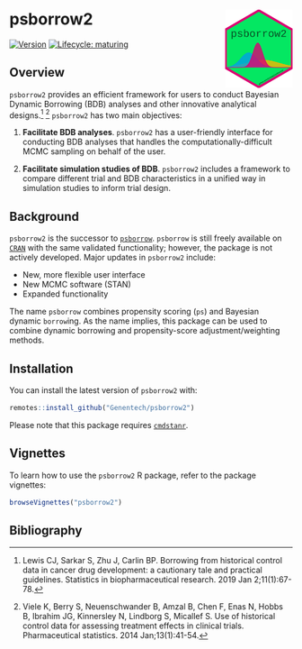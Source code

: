 # psborrow2 <img src="./inst/img/psborrow2_hex.png" align="right" width="120" />

<!-- badges: start -->

[![Version](https://img.shields.io/static/v1.svg?label=github.com/genentech&message=v.0.0.1&color=DC0073)](https://github.com/Genentech/psborrow2)
[![Lifecycle:
maturing](https://img.shields.io/badge/lifecycle-experimental-orange.svg)](https://www.tidyverse.org/lifecycle/#experimental)

<!-- badges: end -->

## Overview

`psborrow2` provides an efficient framework for users to
conduct Bayesian Dynamic Borrowing (BDB) analyses and other
innovative analytical designs.[^1] [^2]
`psborrow2` has two main objectives:

1. **Facilitate BDB analyses**. `psborrow2` has a user-friendly interface for
   conducting BDB analyses that handles the computationally-difficult MCMC sampling
   on behalf of the user.

2. **Facilitate simulation studies of BDB**. `psborrow2` includes a
   framework to compare different trial and BDB characteristics in a unified way
   in simulation studies to inform trial design.

## Background

`psborrow2` is the successor to
[`psborrow`](https://github.com/Genentech/psborrow). `psborrow` is still freely
available on [`CRAN`](https://cran.r-project.org/package=psborrow) with the
same validated functionality; however, the package is not actively developed.
Major updates in `psborrow2` include:

- New, more flexible user interface
- New MCMC software (STAN)
- Expanded functionality

The name `psborrow` combines propensity scoring (`ps`) and Bayesian dynamic
`borrow`ing. As the name implies, this package can be used to combine dynamic
borrowing and propensity-score adjustment/weighting methods.

## Installation

You can install the latest version of `psborrow2` with:

```r
remotes::install_github("Genentech/psborrow2")
```

Please note that this package requires [`cmdstanr`](https://mc-stan.org/cmdstanr/).

## Vignettes

To learn how to use the `psborrow2` R package, refer to the package vignettes:

```r
browseVignettes("psborrow2")
```

## Bibliography

[^1]:
    Lewis CJ, Sarkar S, Zhu J, Carlin BP. Borrowing from historical control data
    in cancer drug development: a cautionary tale and practical guidelines.
    Statistics in biopharmaceutical research. 2019 Jan 2;11(1):67-78.

[^2]:
    Viele K, Berry S, Neuenschwander B, Amzal B, Chen F, Enas N, Hobbs B,
    Ibrahim JG, Kinnersley N, Lindborg S, Micallef S. Use of historical control
    data for assessing treatment effects in clinical trials. Pharmaceutical
    statistics. 2014 Jan;13(1):41-54.
